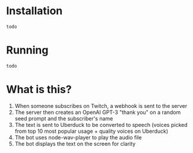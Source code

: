 
# Installation

`todo`


# Running

`todo`

# What is this?

1. When someone subscribes on Twitch, a webhook is sent to the server
2. The server then creates an OpenAI GPT-3 "thank you" on a random seed prompt and the subscriber's name
3. The text is sent to Uberduck to be converted to speech (voices picked from top 10 most popular usage + quality voices on Uberduck)
4. The bot uses node-wav-player to play the audio file
5. The bot displays the text on the screen for clarity